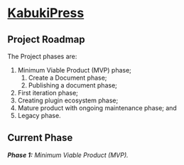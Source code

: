 # [KabukiPress](../readme.md)

## Project Roadmap

The Project phases are:

1. Minimum Viable Product (MVP) phase;
   1. Create a Document phase;
   2. Publishing a document phase;
2. First iteration phase;
3. Creating plugin ecosystem phase;
4. Mature product with ongoing maintenance phase; and
5. Legacy phase.

## Current Phase

***Phase 1:*** *Minimum Viable Product (MVP).*
